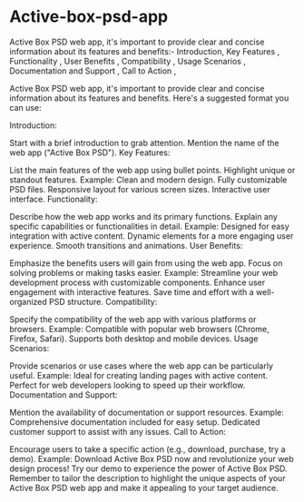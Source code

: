 # Active-box-psd-app
Active Box PSD web app, it's important to provide clear and concise information about its features and benefits:- Introduction, Key Features , Functionality , User Benefits , Compatibility , Usage Scenarios , Documentation and Support , Call to Action , 


Active Box PSD web app, it's important to provide clear and concise information about its features and benefits. Here's a suggested format you can use:

Introduction:

Start with a brief introduction to grab attention.
Mention the name of the web app ("Active Box PSD").
Key Features:

List the main features of the web app using bullet points.
Highlight unique or standout features.
Example:
Clean and modern design.
Fully customizable PSD files.
Responsive layout for various screen sizes.
Interactive user interface.
Functionality:

Describe how the web app works and its primary functions.
Explain any specific capabilities or functionalities in detail.
Example:
Designed for easy integration with active content.
Dynamic elements for a more engaging user experience.
Smooth transitions and animations.
User Benefits:

Emphasize the benefits users will gain from using the web app.
Focus on solving problems or making tasks easier.
Example:
Streamline your web development process with customizable components.
Enhance user engagement with interactive features.
Save time and effort with a well-organized PSD structure.
Compatibility:

Specify the compatibility of the web app with various platforms or browsers.
Example:
Compatible with popular web browsers (Chrome, Firefox, Safari).
Supports both desktop and mobile devices.
Usage Scenarios:

Provide scenarios or use cases where the web app can be particularly useful.
Example:
Ideal for creating landing pages with active content.
Perfect for web developers looking to speed up their workflow.
Documentation and Support:

Mention the availability of documentation or support resources.
Example:
Comprehensive documentation included for easy setup.
Dedicated customer support to assist with any issues.
Call to Action:

Encourage users to take a specific action (e.g., download, purchase, try a demo).
Example:
Download Active Box PSD now and revolutionize your web design process!
Try our demo to experience the power of Active Box PSD.
Remember to tailor the description to highlight the unique aspects of your Active Box PSD web app and make it appealing to your target audience.
